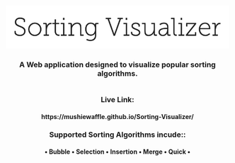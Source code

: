 <p align="center">
  <img src="images/sortvis.png"/>
</p>
<h3 align="center">A Web application designed to visualize popular sorting algorithms.</h3>
<h1></h1>
<h3 align="center">Live Link:</h3>
<h4 align="center">https://mushiewaffle.github.io/Sorting-Visualizer/</h4>
<h3 align="center">Supported Sorting Algorithms incude::</h3>
<h4 align="center">• Bubble • Selection • Insertion • Merge • Quick •</h4>
